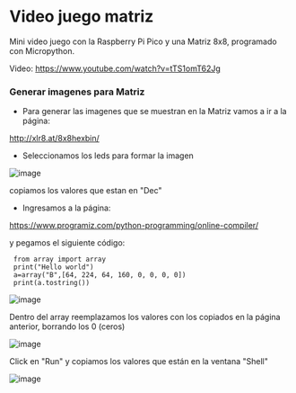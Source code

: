 # Video juego matriz

Mini video juego con la Raspberry Pi Pico y una Matriz 8x8, programado con Micropython.
 
Video:
https://www.youtube.com/watch?v=tTS1omT62Jg


### Generar imagenes para Matriz

- Para generar las imagenes que se muestran en la Matriz vamos a ir a la página:

 http://xlr8.at/8x8hexbin/	

- Seleccionamos los leds para formar la imagen

![image](https://user-images.githubusercontent.com/85527788/164893689-45d801f5-3d05-460b-8af6-bf7212acb98b.png)

copiamos los valores que estan en "Dec"

- Ingresamos a la página:

 https://www.programiz.com/python-programming/online-compiler/

 y pegamos el siguiente código:

```
 from array import array
 print("Hello world")
 a=array("B",[64, 224, 64, 160, 0, 0, 0, 0])
 print(a.tostring())
```

![image](https://user-images.githubusercontent.com/85527788/164893967-e6e0c67f-a814-425a-b4c4-24d558adef0b.png)

Dentro del array reemplazamos los valores con los copiados en la página anterior, borrando los 0 (ceros)

![image](https://user-images.githubusercontent.com/85527788/164894002-ddaca2a9-96dd-4a52-9e9c-4024eb6b65ab.png)

Click en "Run" y copiamos los valores que están en la ventana "Shell"

![image](https://user-images.githubusercontent.com/85527788/164893820-fec197ff-414c-4a33-b7d7-331716b312ae.png)

